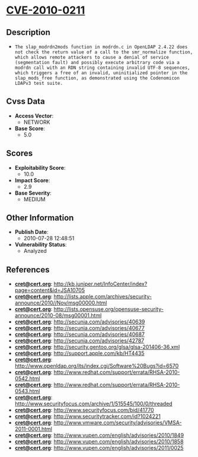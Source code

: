 
# [CVE-2010-0211](https://cve.mitre.org/cgi-bin/cvename.cgi?name=CVE-2010-0211)

## Description

- `The slap_modrdn2mods function in modrdn.c in OpenLDAP 2.4.22 does not check the return value of a call to the smr_normalize function, which allows remote attackers to cause a denial of service (segmentation fault) and possibly execute arbitrary code via a modrdn call with an RDN string containing invalid UTF-8 sequences, which triggers a free of an invalid, uninitialized pointer in the slap_mods_free function, as demonstrated using the Codenomicon LDAPv3 test suite.`

## Cvss Data

- **Access Vector**:
  - NETWORK
- **Base Score**:
  - 5.0

## Scores

- **Exploitability Score**:
  - 10.0
- **Impact Score**:
  - 2.9
- **Base Severity**:
  - MEDIUM

## Other Information

- **Publish Date**:
  - 2010-07-28 12:48:51
- **Vulnerability Status**:
  - Analyzed

## References

- **cret@cert.org**: http://kb.juniper.net/InfoCenter/index?page=content&id=JSA10705
- **cret@cert.org**: http://lists.apple.com/archives/security-announce/2010//Nov/msg00000.html
- **cret@cert.org**: http://lists.opensuse.org/opensuse-security-announce/2010-08/msg00001.html
- **cret@cert.org**: http://secunia.com/advisories/40639
- **cret@cert.org**: http://secunia.com/advisories/40677
- **cret@cert.org**: http://secunia.com/advisories/40687
- **cret@cert.org**: http://secunia.com/advisories/42787
- **cret@cert.org**: http://security.gentoo.org/glsa/glsa-201406-36.xml
- **cret@cert.org**: http://support.apple.com/kb/HT4435
- **cret@cert.org**: http://www.openldap.org/its/index.cgi/Software%20Bugs?id=6570
- **cret@cert.org**: http://www.redhat.com/support/errata/RHSA-2010-0542.html
- **cret@cert.org**: http://www.redhat.com/support/errata/RHSA-2010-0543.html
- **cret@cert.org**: http://www.securityfocus.com/archive/1/515545/100/0/threaded
- **cret@cert.org**: http://www.securityfocus.com/bid/41770
- **cret@cert.org**: http://www.securitytracker.com/id?1024221
- **cret@cert.org**: http://www.vmware.com/security/advisories/VMSA-2011-0001.html
- **cret@cert.org**: http://www.vupen.com/english/advisories/2010/1849
- **cret@cert.org**: http://www.vupen.com/english/advisories/2010/1858
- **cret@cert.org**: http://www.vupen.com/english/advisories/2011/0025
